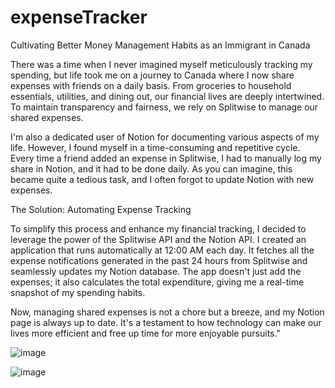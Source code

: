 # expenseTracker

Cultivating Better Money Management Habits as an Immigrant in Canada

There was a time when I never imagined myself meticulously tracking my spending, but life took me on a journey to Canada where I now share expenses with friends on a daily basis.
From groceries to household essentials, utilities, and dining out, our financial lives are deeply intertwined. To maintain transparency and fairness, we rely on Splitwise to manage our shared expenses.

I'm also a dedicated user of Notion for documenting various aspects of my life. 
However, I found myself in a time-consuming and repetitive cycle. Every time a friend added an expense in Splitwise, I had to manually log my share in Notion, and it had to be done daily.
As you can imagine, this became quite a tedious task, and I often forgot to update Notion with new expenses.

The Solution: Automating Expense Tracking

To simplify this process and enhance my financial tracking, 
I decided to leverage the power of the Splitwise API and the Notion API. 
I created an application that runs automatically at 12:00 AM each day. 
It fetches all the expense notifications generated in the past 24 hours from Splitwise and seamlessly updates my Notion database. 
The app doesn't just add the expenses; it also calculates the total expenditure, giving me a real-time snapshot of my spending habits.

Now, managing shared expenses is not a chore but a breeze, and my Notion page is always up to date. It's a testament to how technology can make our lives more efficient and free up time for more enjoyable pursuits."


![image](https://github.com/kataira-karan/expenseTracker/assets/120698339/229739ef-0846-4e88-a43c-aa61e20a2a1d)

![image](https://github.com/kataira-karan/expenseTracker/assets/120698339/905efb5d-dd8a-4094-a3f8-27b5de172c30)
